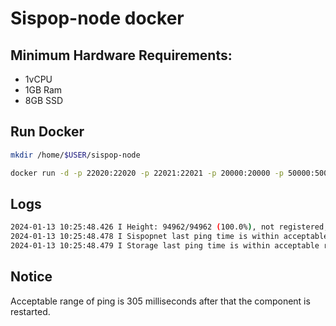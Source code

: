 # Sispop-node docker

## Minimum Hardware Requirements:
- 1vCPU
- 1GB Ram
- 8GB SSD
  

## Run Docker
```sh
mkdir /home/$USER/sispop-node
```

```sh
docker run -d -p 22020:22020 -p 22021:22021 -p 20000:20000 -p 50000:50000 -p 1090:1090/udp --device=/dev/net/tun --cap-add=NET_ADMIN --restart=always -v /home/$USER/sispop-node:/root --name 'fluxsispop-node' xk4milx/sispop-node-docker
```

## Logs
```sh
2024-01-13 10:25:48.426 I Height: 94962/94962 (100.0%), not registered, last pings: 66sec (storage), 1.5min (sispopnet)
2024-01-13 10:25:48.478 I Sispopnet last ping time is within acceptable range: 90 seconds.
2024-01-13 10:25:48.479 I Storage last ping time is within acceptable range: 66 seconds.
```
## Notice
Acceptable range of ping is 305 milliseconds after that the component is restarted.
